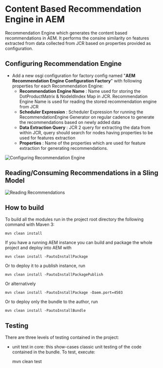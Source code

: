 # Content Based Recommendation Engine in AEM

Recommendation Engine which generates the content based recommendations in AEM. 
It performs the consine similarity on features extracted from data collected from JCR based on properties provided as 
configuration.

## Configuring Recommendation Engine

* Add a new osgi configuration for factory config named "**AEM Recommendation Engine Configuration Factory**" with following properties for each Recommendation Engine:
    * **Recommendation Engine Name** : Name used for storing the DotProductMatrix & NodeIdIndex Map in JCR. Recommendation Engine Name is used for reading the stored recommendation engine from JCR
    * **Scheduler Expression** : Scheduler Expression for running the RecommendationEngine Generator on regular cadence to generate the recommendations based on newly added data
    * **Data Extraction Query** : JCR 2 query for extracting the data from within JCR, query should search for nodes having properties to be used for features extraction
    * **Properties** : Name of the properties which are used for feature extraction for generating recommendations. 
 
![Configuring Recommendation Engine](https://raw.github.com/ankit-gubrani/aem-recommendation-engine/master/screenshots/ConfiguringRecommendationEngine.png "Configuring Recommendation Engine")

## Reading/Consuming Recommendations in a Sling Model 

![Reading Recommendations](https://raw.github.com/ankit-gubrani/aem-recommendation-engine/master/screenshots/ReadingRecommendationsInSlingModel.png "Reading Recommendations")

## How to build

To build all the modules run in the project root directory the following command with Maven 3:

    mvn clean install

If you have a running AEM instance you can build and package the whole project and deploy into AEM with

    mvn clean install -PautoInstallPackage

Or to deploy it to a publish instance, run

    mvn clean install -PautoInstallPackagePublish

Or alternatively

    mvn clean install -PautoInstallPackage -Daem.port=4503

Or to deploy only the bundle to the author, run

    mvn clean install -PautoInstallBundle

## Testing

There are three levels of testing contained in the project:

* unit test in core: this show-cases classic unit testing of the code contained in the bundle. To test, execute:

    mvn clean test
